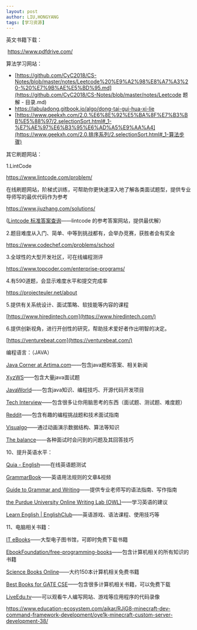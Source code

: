 ```yaml
---
layout: post
author: LIU,HONGYANG
tags: [学习资源]
---
```




英文书籍下载：

​		https://www.pdfdrive.com/



算法学习网站：

- [https://github.com/CyC2018/CS-Notes/blob/master/notes/Leetcode%20%E9%A2%98%E8%A7%A3%20-%20%E7%9B%AE%E5%BD%95.md](https://github.com/CyC2018/CS-Notes/blob/master/notes/Leetcode 题解 - 目录.md)
- https://labuladong.gitbook.io/algo/dong-tai-gui-hua-xi-lie
- [https://www.geekxh.com/2.0.%E6%8E%92%E5%BA%8F%E7%B3%BB%E5%88%97/2.selectionSort.html#_1-%E7%AE%97%E6%B3%95%E6%AD%A5%E9%AA%A4](https://www.geekxh.com/2.0.排序系列/2.selectionSort.html#_1-算法步骤)







其它刷题网站：

 

1.LintCode

https://www.lintcode.com/problem/

 

在线刷题网站，阶梯式训练，可帮助你更快速深入地了解各类面试题型，提供专业导师写的最优代码作为参考

 

https://www.jiuzhang.com/solutions/

([Lintcode 标准答案查询](https://link.zhihu.com/?target=http%3A//www.jiuzhang.com/solutions)——lintcode 的参考答案网站，提供最优解）

 

 

 

2.题目难度从入门、简单、中等到挑战都有，会举办竞赛，获胜者会有奖金

https://www.codechef.com/problems/school

 

 

3.全球性的大型开发社区，可在线编程测评

https://www.topcoder.com/enterprise-programs/

 

4.有590道题，会显示难度水平和提交完成率

https://projecteuler.net/about

 

5.提供有关系统设计、面试策略、软技能等内容的课程

[https://www.hiredintech.com](https://www.hiredintech.com/)

 

6.提供创新视角，进行开创性的研究，帮助技术爱好者作出明智的决定。

 

[https://venturebeat.com](https://venturebeat.com/)

 

 

编程语言：（JAVA）

[Java Corner at Artima.com](https://link.zhihu.com/?target=http%3A//www.artima.com/java/index.html)——包含java题和答案、相关新闻

[XyzWS](https://link.zhihu.com/?target=http%3A//xyzws.com)——包含大量java面试题

[JavaWorld](https://link.zhihu.com/?target=http%3A//www.javaworld.com)——包含java知识、编程技巧、开源代码开发项目

 

 

[Tech Interview](https://link.zhihu.com/?target=https%3A//techinterview.org)——包含很多让你用脑思考的东西（面试题、测试题、难度题）

[Reddit](https://link.zhihu.com/?target=https%3A//www.reddit.com/)——包含有趣的编程挑战题和技术面试指南

[Visualgo](https://link.zhihu.com/?target=https%3A//visualgo.net/en)——通过动画演示数据结构、算法等知识

 

 

[The balance](https://link.zhihu.com/?target=https%3A//www.thebalance.com/job-interview-questions-and-answers-2061204)——各种面试时会问到的问题及其回答技巧

 

10、提升英语水平：

[Quia - English](https://link.zhihu.com/?target=https%3A//www.quia.com/shared/english/)——在线英语题测试

[GrammarBook](https://link.zhihu.com/?target=http%3A//grammarbook.com/english_rules.asp)——英语用法规则的文章&视频

[Guide to Grammar and Writing](https://link.zhihu.com/?target=http%3A//grammar.ccc.commnet.edu/grammar/)——提供专业老师写的语法指南、写作指南

[the Purdue University Online Writing Lab (OWL)](https://link.zhihu.com/?target=https%3A//owl.english.purdue.edu)——学习英语的建议

[Learn English | EnglishClub](https://link.zhihu.com/?target=https%3A//www.englishclub.com/learn-english.htm)——英语游戏、语法课程、使用技巧等

 

11、电脑相关书籍：

 

[IT eBooks](https://link.zhihu.com/?target=http%3A//it-ebooks.info)——大型电子图书馆，可即时免费下载书籍

[EbookFoundation/free-programming-books](https://link.zhihu.com/?target=https%3A//github.com/EbookFoundation/free-programming-books)——包含计算机相关的所有知识的书籍

[Science Books Online](https://link.zhihu.com/?target=http%3A//sciencebooksonline.info)——大约150本计算机相关免费书籍

[Best Books for GATE CSE](https://link.zhihu.com/?target=http%3A//gatecse.in/best-books-for-gatecse/)——包含很多计算机相关书籍，可以免费下载

 

 

[LiveEdu.tv](http://liveedu.tv/)——可以观看牛人编写网站、游戏等应用程序的代码录像

https://www.education-ecosystem.com/aikar/RJjG8-minecraft-dev-command-framework-development/oye1k-minecraft-custom-server-development-38/

 

 